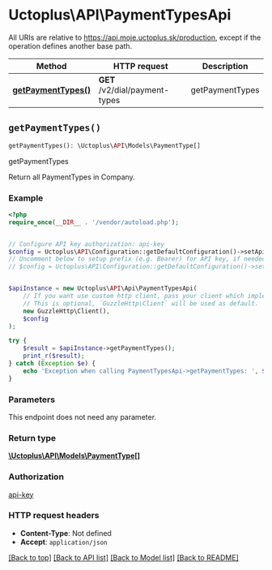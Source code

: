 # Uctoplus\API\PaymentTypesApi

All URIs are relative to https://api.moje.uctoplus.sk/production, except if the operation defines another base path.

| Method | HTTP request | Description |
| ------------- | ------------- | ------------- |
| [**getPaymentTypes()**](PaymentTypesApi.md#getPaymentTypes) | **GET** /v2/dial/payment-types | getPaymentTypes |


## `getPaymentTypes()`

```php
getPaymentTypes(): \Uctoplus\API\Models\PaymentType[]
```

getPaymentTypes

Return all PaymentTypes in Company.

### Example

```php
<?php
require_once(__DIR__ . '/vendor/autoload.php');


// Configure API key authorization: api-key
$config = Uctoplus\API\Configuration::getDefaultConfiguration()->setApiKey('api-key', 'YOUR_API_KEY');
// Uncomment below to setup prefix (e.g. Bearer) for API key, if needed
// $config = Uctoplus\API\Configuration::getDefaultConfiguration()->setApiKeyPrefix('api-key', 'Bearer');


$apiInstance = new Uctoplus\API\Api\PaymentTypesApi(
    // If you want use custom http client, pass your client which implements `GuzzleHttp\ClientInterface`.
    // This is optional, `GuzzleHttp\Client` will be used as default.
    new GuzzleHttp\Client(),
    $config
);

try {
    $result = $apiInstance->getPaymentTypes();
    print_r($result);
} catch (Exception $e) {
    echo 'Exception when calling PaymentTypesApi->getPaymentTypes: ', $e->getMessage(), PHP_EOL;
}
```

### Parameters

This endpoint does not need any parameter.

### Return type

[**\Uctoplus\API\Models\PaymentType[]**](../Model/PaymentType.md)

### Authorization

[api-key](../../README.md#api-key)

### HTTP request headers

- **Content-Type**: Not defined
- **Accept**: `application/json`

[[Back to top]](#) [[Back to API list]](../../README.md#endpoints)
[[Back to Model list]](../../README.md#models)
[[Back to README]](../../README.md)

